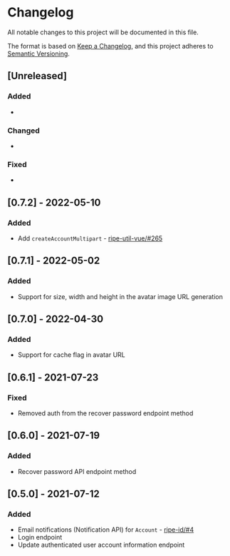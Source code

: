 # Changelog

All notable changes to this project will be documented in this file.

The format is based on [Keep a Changelog](https://keepachangelog.com/en/1.0.0/),
and this project adheres to [Semantic Versioning](https://semver.org/spec/v2.0.0.html).

## [Unreleased]

### Added

*

### Changed

*

### Fixed

*

## [0.7.2] - 2022-05-10

### Added

* Add `createAccountMultipart` - [ripe-util-vue/#265](https://github.com/ripe-tech/ripe-util-vue/issues/265)

## [0.7.1] - 2022-05-02

### Added

* Support for size, width and height in the avatar image URL generation

## [0.7.0] - 2022-04-30

### Added

* Support for cache flag in avatar URL

## [0.6.1] - 2021-07-23

### Fixed

* Removed auth from the recover password endpoint method

## [0.6.0] - 2021-07-19

### Added

* Recover password API endpoint method

## [0.5.0] - 2021-07-12

### Added

* Email notifications (Notification API) for `Account` - [ripe-id/#4](https://github.com/ripe-tech/ripe-id/issues/4)
* Login endpoint
* Update authenticated user account information endpoint
